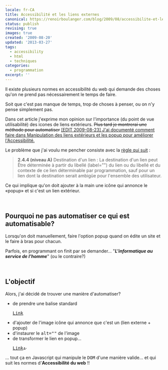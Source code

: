 ```yaml
---
locale: fr-CA
title: Accessibilité et les liens externes
canonical: https://renoirboulanger.com/blog/2009/08/accessibilite-et-les-liens-externes/
status: publish
revising: true
images: true
created: '2009-08-20'
updated: '2013-03-27'
tags:
  - accessibility
  - html
  - techniques
categories:
  - programmation
excerpt: ''
---
```


<p>Il existe plusieurs normes en accessibilité du web qui demande des choses qu'on ne prend pas nécessairement le temps de faire.</p>

<p>Soit que c'est pas manque de temps, trop de choses à penser, ou on n'y pense simplement pas.</p>

<p>Dans cet article j'exprime mon opinion sur l'importance (du point de vue utilisabilité) des icones de liens extérieurs. <del>Plus tard je montrerai une méthode pour automatiser</del> <ins>[EDIT 2009-08-23] J'ai documenté comment faire dans <a href="/blog/2009/08/manipulation-des-liens-exterieurs-et-les-popup-pour-ameliorer-laccessibilite">Manipulation des liens extérieurs et les popup pour améliorer l'Accessibilité</a>.</ins></p>

<!--more-->
<p>Le problème que j'ai voulu me pencher consiste avec la <a href="http://www.accessibiliteweb.org/bdc/directives/theme/comprehension#pc13_1">règle qui suit</a> :
<blockquote><strong>2.4.4 (niveau A)</strong>
Destination d'un lien :
La destination d'un lien peut Être déterminée à partir du libellé (label="") du lien ou du libellé et du contexte de ce lien déterminable par programmation, sauf pour un lien dont la destination serait ambigüe pour l'ensemble des utilisateur.</blockquote>
</p><p>Ce qui implique qu'on doit ajouter à la main une icône qui annonce le «popup» et si c'est un lien extérieur.</p>
<p>&nbsp;</p>

<h2>Pourquoi ne pas automatiser ce qui est automatisable?</h2>

<p>Lorsqu'on doit manuellement, faire l'option popup quand on édite un site et le faire à bras pour chacun.</p>

<p>Parfois, en programmant on finit par se demander...  "<em><strong>L'informatique au service de l'homme</strong></em>" (ou le contraire?)</p>
<p>&nbsp;</p>

<h2>L'objectif</h2>
<p>Alors, j'ai décidé de trouver une manière d'automatiser?</p>
<ul>
	<li>de prendre une balise standard
<pre lang="html"><a href="http://www.somesite.com/action/handler">Link</a></pre></li>
	<li>d'ajouter de l'image icône qui annonce que c'est un (lien externe + popup)</li>
	<li>d'instaurer le <tt>alt=""</tt> de l'image</li>
	<li>de transformer le lien en popup...
<pre lang="html"><a href="http://www.somesite.com/action/handler">Link<img src="/icons/external_link.png" alt="Avertissement: Ce lien ouvre dans une fenêtre externe car il ne fait pas partie du présent site" width="10" height="10" class="popuphreficon" /></a></pre></li>
</ul>
<p>... tout ça en Javascript qui manipule le <tt>DOM</tt> d'une manière valide... et qui suit les normes d'<strong>Accessibilité du web</strong> !!</p>
